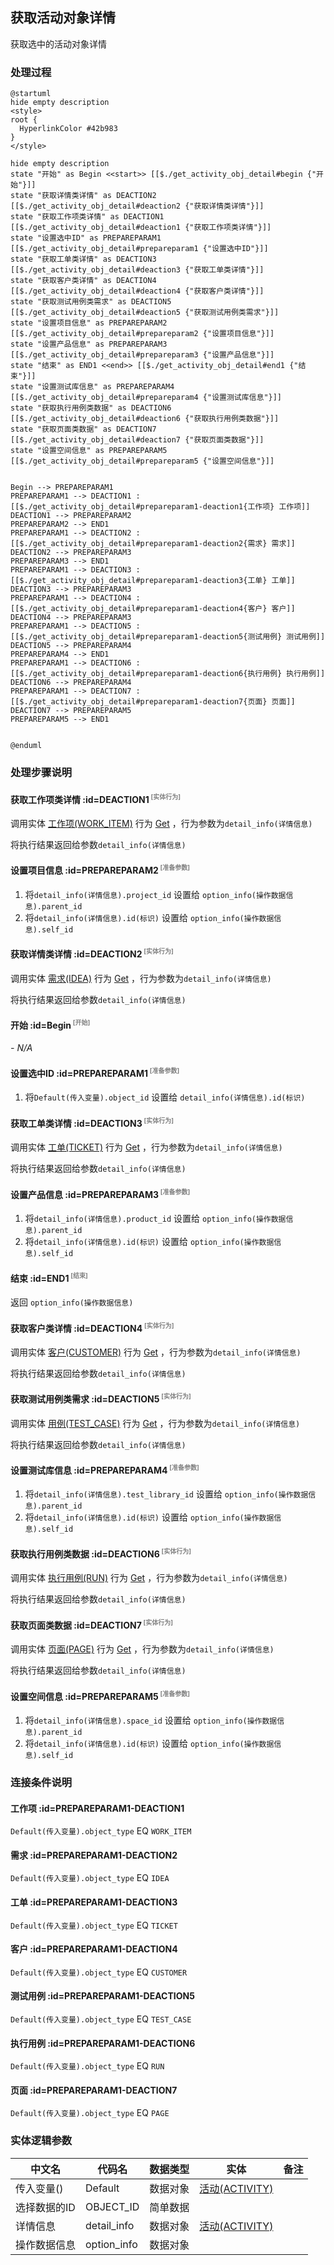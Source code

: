 ## 获取活动对象详情 <!-- {docsify-ignore-all} -->

   获取选中的活动对象详情

### 处理过程

```plantuml
@startuml
hide empty description
<style>
root {
  HyperlinkColor #42b983
}
</style>

hide empty description
state "开始" as Begin <<start>> [[$./get_activity_obj_detail#begin {"开始"}]]
state "获取详情类详情" as DEACTION2  [[$./get_activity_obj_detail#deaction2 {"获取详情类详情"}]]
state "获取工作项类详情" as DEACTION1  [[$./get_activity_obj_detail#deaction1 {"获取工作项类详情"}]]
state "设置选中ID" as PREPAREPARAM1  [[$./get_activity_obj_detail#prepareparam1 {"设置选中ID"}]]
state "获取工单类详情" as DEACTION3  [[$./get_activity_obj_detail#deaction3 {"获取工单类详情"}]]
state "获取客户类详情" as DEACTION4  [[$./get_activity_obj_detail#deaction4 {"获取客户类详情"}]]
state "获取测试用例类需求" as DEACTION5  [[$./get_activity_obj_detail#deaction5 {"获取测试用例类需求"}]]
state "设置项目信息" as PREPAREPARAM2  [[$./get_activity_obj_detail#prepareparam2 {"设置项目信息"}]]
state "设置产品信息" as PREPAREPARAM3  [[$./get_activity_obj_detail#prepareparam3 {"设置产品信息"}]]
state "结束" as END1 <<end>> [[$./get_activity_obj_detail#end1 {"结束"}]]
state "设置测试库信息" as PREPAREPARAM4  [[$./get_activity_obj_detail#prepareparam4 {"设置测试库信息"}]]
state "获取执行用例类数据" as DEACTION6  [[$./get_activity_obj_detail#deaction6 {"获取执行用例类数据"}]]
state "获取页面类数据" as DEACTION7  [[$./get_activity_obj_detail#deaction7 {"获取页面类数据"}]]
state "设置空间信息" as PREPAREPARAM5  [[$./get_activity_obj_detail#prepareparam5 {"设置空间信息"}]]


Begin --> PREPAREPARAM1
PREPAREPARAM1 --> DEACTION1 : [[$./get_activity_obj_detail#prepareparam1-deaction1{工作项} 工作项]]
DEACTION1 --> PREPAREPARAM2
PREPAREPARAM2 --> END1
PREPAREPARAM1 --> DEACTION2 : [[$./get_activity_obj_detail#prepareparam1-deaction2{需求} 需求]]
DEACTION2 --> PREPAREPARAM3
PREPAREPARAM3 --> END1
PREPAREPARAM1 --> DEACTION3 : [[$./get_activity_obj_detail#prepareparam1-deaction3{工单} 工单]]
DEACTION3 --> PREPAREPARAM3
PREPAREPARAM1 --> DEACTION4 : [[$./get_activity_obj_detail#prepareparam1-deaction4{客户} 客户]]
DEACTION4 --> PREPAREPARAM3
PREPAREPARAM1 --> DEACTION5 : [[$./get_activity_obj_detail#prepareparam1-deaction5{测试用例} 测试用例]]
DEACTION5 --> PREPAREPARAM4
PREPAREPARAM4 --> END1
PREPAREPARAM1 --> DEACTION6 : [[$./get_activity_obj_detail#prepareparam1-deaction6{执行用例} 执行用例]]
DEACTION6 --> PREPAREPARAM4
PREPAREPARAM1 --> DEACTION7 : [[$./get_activity_obj_detail#prepareparam1-deaction7{页面} 页面]]
DEACTION7 --> PREPAREPARAM5
PREPAREPARAM5 --> END1


@enduml
```


### 处理步骤说明

#### 获取工作项类详情 :id=DEACTION1<sup class="footnote-symbol"> <font color=gray size=1>[实体行为]</font></sup>



调用实体 [工作项(WORK_ITEM)](module/ProjMgmt/work_item.md) 行为 [Get](module/ProjMgmt/work_item#行为) ，行为参数为`detail_info(详情信息)`

将执行结果返回给参数`detail_info(详情信息)`

#### 设置项目信息 :id=PREPAREPARAM2<sup class="footnote-symbol"> <font color=gray size=1>[准备参数]</font></sup>



1. 将`detail_info(详情信息).project_id` 设置给  `option_info(操作数据信息).parent_id`
2. 将`detail_info(详情信息).id(标识)` 设置给  `option_info(操作数据信息).self_id`

#### 获取详情类详情 :id=DEACTION2<sup class="footnote-symbol"> <font color=gray size=1>[实体行为]</font></sup>



调用实体 [需求(IDEA)](module/ProdMgmt/idea.md) 行为 [Get](module/ProdMgmt/idea#行为) ，行为参数为`detail_info(详情信息)`

将执行结果返回给参数`detail_info(详情信息)`

#### 开始 :id=Begin<sup class="footnote-symbol"> <font color=gray size=1>[开始]</font></sup>



*- N/A*
#### 设置选中ID :id=PREPAREPARAM1<sup class="footnote-symbol"> <font color=gray size=1>[准备参数]</font></sup>



1. 将`Default(传入变量).object_id` 设置给  `detail_info(详情信息).id(标识)`

#### 获取工单类详情 :id=DEACTION3<sup class="footnote-symbol"> <font color=gray size=1>[实体行为]</font></sup>



调用实体 [工单(TICKET)](module/ProdMgmt/ticket.md) 行为 [Get](module/ProdMgmt/ticket#行为) ，行为参数为`detail_info(详情信息)`

将执行结果返回给参数`detail_info(详情信息)`

#### 设置产品信息 :id=PREPAREPARAM3<sup class="footnote-symbol"> <font color=gray size=1>[准备参数]</font></sup>



1. 将`detail_info(详情信息).product_id` 设置给  `option_info(操作数据信息).parent_id`
2. 将`detail_info(详情信息).id(标识)` 设置给  `option_info(操作数据信息).self_id`

#### 结束 :id=END1<sup class="footnote-symbol"> <font color=gray size=1>[结束]</font></sup>



返回 `option_info(操作数据信息)`

#### 获取客户类详情 :id=DEACTION4<sup class="footnote-symbol"> <font color=gray size=1>[实体行为]</font></sup>



调用实体 [客户(CUSTOMER)](module/ProdMgmt/customer.md) 行为 [Get](module/ProdMgmt/customer#行为) ，行为参数为`detail_info(详情信息)`

将执行结果返回给参数`detail_info(详情信息)`

#### 获取测试用例类需求 :id=DEACTION5<sup class="footnote-symbol"> <font color=gray size=1>[实体行为]</font></sup>



调用实体 [用例(TEST_CASE)](module/TestMgmt/test_case.md) 行为 [Get](module/TestMgmt/test_case#行为) ，行为参数为`detail_info(详情信息)`

将执行结果返回给参数`detail_info(详情信息)`

#### 设置测试库信息 :id=PREPAREPARAM4<sup class="footnote-symbol"> <font color=gray size=1>[准备参数]</font></sup>



1. 将`detail_info(详情信息).test_library_id` 设置给  `option_info(操作数据信息).parent_id`
2. 将`detail_info(详情信息).id(标识)` 设置给  `option_info(操作数据信息).self_id`

#### 获取执行用例类数据 :id=DEACTION6<sup class="footnote-symbol"> <font color=gray size=1>[实体行为]</font></sup>



调用实体 [执行用例(RUN)](module/TestMgmt/run.md) 行为 [Get](module/TestMgmt/run#行为) ，行为参数为`detail_info(详情信息)`

将执行结果返回给参数`detail_info(详情信息)`

#### 获取页面类数据 :id=DEACTION7<sup class="footnote-symbol"> <font color=gray size=1>[实体行为]</font></sup>



调用实体 [页面(PAGE)](module/Wiki/article_page.md) 行为 [Get](module/Wiki/article_page#行为) ，行为参数为`detail_info(详情信息)`

将执行结果返回给参数`detail_info(详情信息)`

#### 设置空间信息 :id=PREPAREPARAM5<sup class="footnote-symbol"> <font color=gray size=1>[准备参数]</font></sup>



1. 将`detail_info(详情信息).space_id` 设置给  `option_info(操作数据信息).parent_id`
2. 将`detail_info(详情信息).id(标识)` 设置给  `option_info(操作数据信息).self_id`


### 连接条件说明
#### 工作项 :id=PREPAREPARAM1-DEACTION1

`Default(传入变量).object_type` EQ `WORK_ITEM`
#### 需求 :id=PREPAREPARAM1-DEACTION2

`Default(传入变量).object_type` EQ `IDEA`
#### 工单 :id=PREPAREPARAM1-DEACTION3

`Default(传入变量).object_type` EQ `TICKET`
#### 客户 :id=PREPAREPARAM1-DEACTION4

`Default(传入变量).object_type` EQ `CUSTOMER`
#### 测试用例 :id=PREPAREPARAM1-DEACTION5

`Default(传入变量).object_type` EQ `TEST_CASE`
#### 执行用例 :id=PREPAREPARAM1-DEACTION6

`Default(传入变量).object_type` EQ `RUN`
#### 页面 :id=PREPAREPARAM1-DEACTION7

`Default(传入变量).object_type` EQ `PAGE`


### 实体逻辑参数

|    中文名   |    代码名    |  数据类型    |  实体   |备注 |
| --------| --------| -------- | -------- | --------   |
|传入变量(<i class="fa fa-check"/></i>)|Default|数据对象|[活动(ACTIVITY)](module/Base/activity.md)||
|选择数据的ID|OBJECT_ID|简单数据|||
|详情信息|detail_info|数据对象|[活动(ACTIVITY)](module/Base/activity.md)||
|操作数据信息|option_info|数据对象|||
